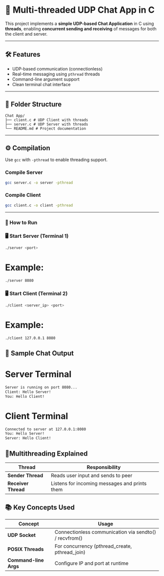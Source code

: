 # 💬 Multi-threaded UDP Chat App in C

This project implements a **simple UDP-based Chat Application** in C using **threads**, enabling **concurrent sending and receiving** of messages for both the client and server.

---
## 🛠 Features

- UDP-based communication (connectionless)
- Real-time messaging using `pthread` threads
- Command-line argument support
- Clean terminal chat interface

---
## 📁 Folder Structure
```
Chat App/
├── client.c # UDP Client with threads
├── server.c # UDP Server with threads
└── README.md # Project documentation
```
---
## ⚙️ Compilation

Use `gcc` with `-pthread` to enable threading support.

### Compile Server
```bash
gcc server.c -o server -pthread
```

### Compile Client
```bash
gcc client.c -o client -pthread
```

---
### 🚀 How to Run
### 🖥️ Start Server (Terminal 1)
```bash
./server <port>
```
# Example:
```bash
./server 8080
```
### 🖥️ Start Client (Terminal 2)
```bash
./client <server_ip> <port>
```
# Example:
```bash
./client 127.0.0.1 8080
```
## 🧪 Sample Chat Output
# Server Terminal
```bash
Server is running on port 8080...
Client: Hello Server!
You: Hello Client!
```

# Client Terminal
```bash
Connected to server at 127.0.0.1:8080
You: Hello Server!
Server: Hello Client!
```

## 📌Multithreading Explained 

| **Thread**          | **Responsibility**                                             |
|-------------------|---------------------------------------------------------|
| **Sender Thread**  | Reads user input and sends to peer        |
| **Receiver Thread** | Listens for incoming messages and prints them                 |


## 📚 Key Concepts Used

| **Concept**          | **Usage**                                             |
|-------------------|---------------------------------------------------------|
| **UDP Socket**  | Connectionless communication via sendto() / recvfrom()        |
| **POSIX Threads** | For concurrency (pthread_create, pthread_join)                |
| **Command-line Args**  | Configure IP and port at runtime        |






